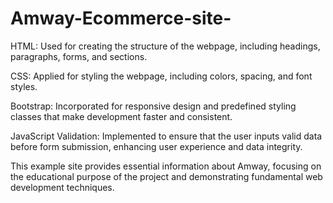 # Amway-Ecommerce-site-
HTML: Used for creating the structure of the webpage, including headings, paragraphs, forms, and sections.

CSS: Applied for styling the webpage, including colors, spacing, and font styles.

Bootstrap: Incorporated for responsive design and predefined styling classes that make development faster and consistent.

JavaScript Validation: Implemented to ensure that the user inputs valid data before form submission, enhancing user experience and data integrity.

This example site provides essential information about Amway, focusing on the educational purpose of the project and demonstrating fundamental web development techniques.
